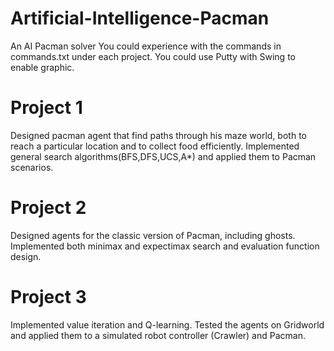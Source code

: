 # Artificial-Intelligence-Pacman
An AI Pacman solver
You could experience with the commands in commands.txt under each project. You could use Putty with Swing to enable graphic.
# Project 1
Designed pacman agent that find paths through his maze world, both to reach a particular location and to collect food efficiently. Implemented general search algorithms(BFS,DFS,UCS,A*) and applied them to Pacman scenarios.

# Project 2
Designed agents for the classic version of Pacman, including ghosts. Implemented both minimax and expectimax search and evaluation function design.

# Project 3
Implemented value iteration and Q-learning. Tested the agents on Gridworld and applied them to a simulated robot controller (Crawler) and Pacman.
